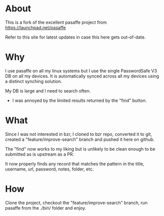 # About

This is a fork of the excellent pasaffe project from https://launchpad.net/pasaffe

Refer to this site for latest updates in case this here gets out-of-date.

# Why

I use pasaffe on all my linux systems but I use the single PasswordSafe V3 DB on all my devices. It is automatically synced across all my devices using a distinct synching solution.

My DB is large and I need to search often.

* I was annoyed by the limited results returned by the "find" button.

# What

Since I was not interested in bzr, I cloned to bzr repo, converted it to git, created a "feature/improve-search" branch and pushed it here on github.

The "find" now works to my liking but is unlikely to be clean enough to be submitted as is upstream as a PR.

It now properly finds any record that matches the pattern in the title, username, url, password, notes, folder, etc.

# How

Clone the project, checkout the "feature/improve-search" branch, run pasaffe from the ./bin/ folder and enjoy.
